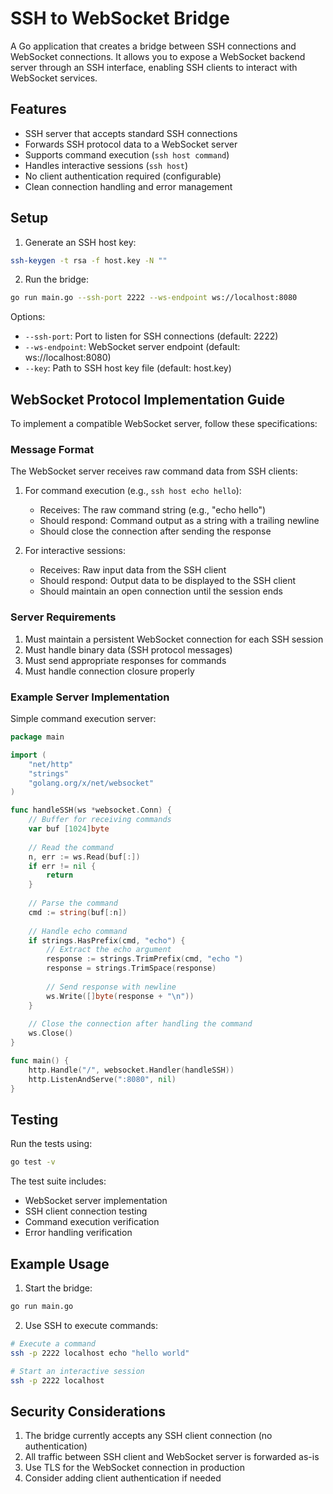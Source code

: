 # SSH to WebSocket Bridge

A Go application that creates a bridge between SSH connections and WebSocket connections. It allows you to expose a WebSocket backend server through an SSH interface, enabling SSH clients to interact with WebSocket services.

## Features

- SSH server that accepts standard SSH connections
- Forwards SSH protocol data to a WebSocket server
- Supports command execution (`ssh host command`)
- Handles interactive sessions (`ssh host`)
- No client authentication required (configurable)
- Clean connection handling and error management

## Setup

1. Generate an SSH host key:
```bash
ssh-keygen -t rsa -f host.key -N ""
```

2. Run the bridge:
```bash
go run main.go --ssh-port 2222 --ws-endpoint ws://localhost:8080
```

Options:
- `--ssh-port`: Port to listen for SSH connections (default: 2222)
- `--ws-endpoint`: WebSocket server endpoint (default: ws://localhost:8080)
- `--key`: Path to SSH host key file (default: host.key)

## WebSocket Protocol Implementation Guide

To implement a compatible WebSocket server, follow these specifications:

### Message Format

The WebSocket server receives raw command data from SSH clients:

1. For command execution (e.g., `ssh host echo hello`):
   - Receives: The raw command string (e.g., "echo hello")
   - Should respond: Command output as a string with a trailing newline
   - Should close the connection after sending the response

2. For interactive sessions:
   - Receives: Raw input data from the SSH client
   - Should respond: Output data to be displayed to the SSH client
   - Should maintain an open connection until the session ends

### Server Requirements

1. Must maintain a persistent WebSocket connection for each SSH session
2. Must handle binary data (SSH protocol messages)
3. Must send appropriate responses for commands
4. Must handle connection closure properly

### Example Server Implementation

Simple command execution server:

```go
package main

import (
    "net/http"
    "strings"
    "golang.org/x/net/websocket"
)

func handleSSH(ws *websocket.Conn) {
    // Buffer for receiving commands
    var buf [1024]byte
    
    // Read the command
    n, err := ws.Read(buf[:])
    if err != nil {
        return
    }
    
    // Parse the command
    cmd := string(buf[:n])
    
    // Handle echo command
    if strings.HasPrefix(cmd, "echo") {
        // Extract the echo argument
        response := strings.TrimPrefix(cmd, "echo ")
        response = strings.TrimSpace(response)
        
        // Send response with newline
        ws.Write([]byte(response + "\n"))
    }
    
    // Close the connection after handling the command
    ws.Close()
}

func main() {
    http.Handle("/", websocket.Handler(handleSSH))
    http.ListenAndServe(":8080", nil)
}
```

## Testing

Run the tests using:
```bash
go test -v
```

The test suite includes:
- WebSocket server implementation
- SSH client connection testing
- Command execution verification
- Error handling verification

## Example Usage

1. Start the bridge:
```bash
go run main.go
```

2. Use SSH to execute commands:
```bash
# Execute a command
ssh -p 2222 localhost echo "hello world"

# Start an interactive session
ssh -p 2222 localhost
```

## Security Considerations

1. The bridge currently accepts any SSH client connection (no authentication)
2. All traffic between SSH client and WebSocket server is forwarded as-is
3. Use TLS for the WebSocket connection in production
4. Consider adding client authentication if needed 